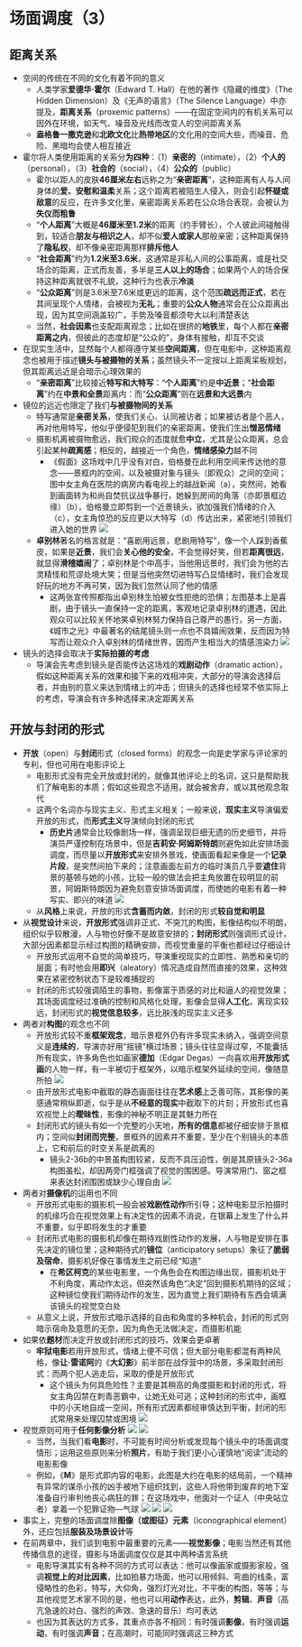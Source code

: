 # 场面调度（3）
## 距离关系
* 空间的传统在不同的文化有着不同的意义
  * 人类学家**爱德华·霍尔**（Edward T. Hall）在他的著作《隐藏的维度》（The Hidden Dimension）及《无声的语言》（The Silence Language）中亦提及，**距离关系**（proxemic patterns）——在固定空间内的有机关系可以因外在环境，如天气、噪音及光线而改变人的空间距离关系
  * **盎格鲁一撒克逊**和**北欧文化**比**热带地区**的文化用的空间大些，而噪音、危险、黑暗均会使人相互接近
* 霍尔将人类使用距离的关系分**为四种**：（1）**亲密的**（intimate），（2）**个人的**（personal），（3）**社会的**（social），（4）**公众的**（public）
  * 霍尔以距人的皮肤**46厘米左右**远称之为“**亲密距离**”，这种距离有人与人间身体的**爱、安慰和温柔**关系；这个距离若被陌生人侵入，则会引起**怀疑或敌意**的反应，在许多文化里，亲密距离关系若在公众场合表现，会被认为**失仪而粗鲁**
  * “**个人距离**”大概是**46厘米至1.2米**的距离（约手臂长），个人彼此间碰触得到，较适合**朋友与相识之人**，却不似**爱人或家人**那般亲密；这种距离保持了**隐私权**，却不像亲密距离那样**排斥他人**
  * “**社会距离**”约为**1.2米至3.6米**，这通常是非私人间的公事距离，或是社交场合的距离，正式而友善，多半是**三人以上的场合**；如果两个人的场合保持这种距离就很不礼貌，这种行为也表示**冷淡**
  * “**公众距离**”则是3.6米至7.6米或更远的距离，这个范围**疏远而正式**，若在其间呈现个人情绪，会被视为**无礼**；重要的**公众人物**通常会在公众距离出现，因为其空间涵盖较广，手势及嗓音都须夸大以利清楚表达
  * 当然，**社会因素**也支配距离观念；比如在很挤的**地铁**里，每个人都在**亲密距离之内**，但彼此的态度却是“公众的”，身体有接触，却互不交谈
* 在现实生活中，显然每个人都得遵守某些**空间距离**，但在电影中，这种距离观念也被用于描述**镜头与被摄物的关系**；虽然镜头不一定按以上距离呆板规划，但其距离远近是会暗示心理效果的
  * “**亲密距离**”比较接近**特写和大特写**：“**个人距离**”约是**中近景**；“**社会距离**”约在**中景和全景**距离内：而“**公众距离**”则在**远景和大远景**内
* 镜位的远近也限定了我们**与被摄物间的关系**
  * 特写通常是**亲密关系**，使我们关心、认同被访者；如果被访者是个恶人，再对他用特写，他似乎便侵犯到我们的亲密距离，使我们生出**憎恶情绪**
  * 摄影机离被摄物愈远，我们观众的态度就愈**中立**，尤其是公众距离，总会引起某种**疏离感**；相反的，越接近一个角色，**情绪感染力**越不同
    * 《假面》这场戏中几乎没有对白，伯格曼在此利用空间来传达他的意念——景框内的空间，以及被摄对象与镜头（即观众）之间的空间；图中女主角在医院的病房内看电视上的越战新闻（a），突然间，她看到画面转为和尚自焚抗议战争暴行，她躲到房间的角落（亦即景框边缘）（b），伯格曼立即剪到一个近景镜头，欲加强我们情绪的介入（c），女主角惊恐的反应更以大特写（d）传达出来，紧密地引领我们进入她的世界
![](images/假面.png)
  * **卓别林**著名的格言就是：“喜剧用远景，悲剧用特写”，像一个人踩到香蕉皮，如果是**近景**，我们会**关心他的安全**，不会觉得好笑，但若**距离很远**，就显得**滑稽嬉闹**了；卓别林是个中高手，当他用远景时，我们会为他的古灵精怪和荒谬处境大笑；但是当他突然切进特写凸显情绪时，我们会发现好玩的地方不再可笑，因为我们忽然认同了他的情感
    * 这两张宣传照都指出卓别林生怕被女性拒绝的恐惧；左图基本上是喜剧，由于镜头一直保持一定的距离，客观地记录卓别林的遭遇，因此观众可以比较关怀地笑卓别林努力保持自己尊严的愚行，另一方面，《城市之光》中最著名的结尾镜头则一点也不具嬉闹效果，反而因为特写而让观众介入卓别林的情绪世界，因而产生相当大的情感渲染力
![](images/卓别林.png)
* 镜头的选择会取决于**实际拍摄的考虑**
  * 导演会先考虑到镜头是否能传达这场戏的**戏剧动作**（dramatic action），假如这种距离关系的效果和接下来的戏相冲突，大部分的导演会选择后者，并由别的意义来达到情绪上的冲击；但镜头的选择也经常不依实际上的考虑，导演会有许多种选择来决定距离关系
## 开放与封闭的形式
* **开放**（open）与**封闭**形式（closed forms）的观念一向是史学家与评论家的专利，但也可用在电影评论上
  * 电影形式没有完全开放或封闭的，就像其他评论上的名词，这只是帮助我们了解电影的本质；假如这些观念不适用，就会被舍弃，或以其他观念取代
  * 这两个名词亦与现实主义、形式主义相关；一般来说，**现实主义**导演偏爱开放的形式，而**形式主义**导演倾向封闭的形式
    * **历史片**通常会比较像剧场一样，强调呈现巨细无遗的历史细节，并将演员严谨控制在场景中，但是**吉莉安·阿姆斯特朗**则避免如此安排场面调度，而尽量以**开放形式**来安排外景戏，使画面看起来像是一个**记录片段**，是突然间拍下来的；注意画面左前方的临时演员几乎要**遮住**背景的基顿与她的小孩，比较一般的做法会把主角放置在较明显的前景，阿姆斯特朗因为避免刻意安排场面调度，而使她的电影有着一种写实、即兴的味道
![](images/索菲亚夫人.png)
  * 从**风格**上来说，开放的形式**含蓄而内敛**，封闭的形式**较自觉和明显**
* 从**视觉设计**来说，**开放形式**强调非正式、不突兀的构图，影像结构似不明朗，组织似乎较散漫，人与物也好像不是故意安排的；**封闭形式**则强调形式设计，大部分因素都显示经过构图的精确安排，而视觉重量的平衡也都经过仔细设计
  * 开放形式运用不自觉的简单技巧，导演重视现实的立即性、熟悉和亲切的层面；有时他会用**即兴**（aleatory）情况造成自然而直接的效果，这种效果在紧密控制状态下是较难捕捉的
  * 封闭的形式较强调陌生的事物，影像富于质感的对比和逼人的视觉效果；其场面调度经过准确的控制和风格化处理，影像会显得**人工化**，离现实较远，封闭形式的**视觉信息较多**，远比肤浅的现实主义还多
* 两者对**构图**的观念也不同
  * 开放形式较不重**框架观念**，暗示景框外仍有许多现实未纳入，强调空间意义是**连续的**，导演亦好用“摇镜”横过场景；镜头往往显得过窄，不能囊括所有现实，许多角色也如画家**德加**（Edgar Degas）一向喜欢用**开放形式画**的人物一样，有一半被切于框架外，以暗示框架外延续的空间，像随意所拍
![](images/费尼兹花园.png)
  * 由开放形式电影中截取的静态画面往往在**艺术感**上乏善可陈，其影像的美感通常稍纵即逝，似乎是从**不经意的现实**中截取下的片刻；开放形式也喜欢视觉上的**曖昧性**，影像的神秘不明正是其魅力所在
  * 封闭形式的镜头有如一个完整的小天地，**所有的信息**都被仔细安排于景框内；空间似**封闭而完整**，景框外的因素并不重要，至少在个别镜头的本质上，它和前后的时空关系是疏离的
    * 镜头2-36b的中景虽构图较紧，反而不具压迫性，倒是其原镜头2-36a构图虽松，却因两旁门框强调了视觉的围困感。导演常用门、窗之框来表达封闭围困或缺少心理自由
![](images/天气预报员.png)
* 两者对**摄像机**的运用也不同
  * 开放形式电影的摄影机一般会被**戏剧性动作**所引导；这种电影显示拍摄时的机缘巧合在视觉效果上有决定性的因素不消说，在银幕上发生了什么并不重要，似乎即将发生的才重要
  * 封闭形式电影的摄影机却像在期待戏剧性动作的发展，人与物是安排在事先决定的镜位里；这种期待式的**镜位**（anticipatory setups）象征了**脆弱及宿命**，摄影机好像在事情发生之前已经“知道”
    * 在**希区柯克**的某些电影里，一个角色会在构图边缘出现，摄影机处于不利角度，离动作太远，但突然该角色“决定”回到摄影机期待的区域；这种镜位使我们期待动作的发生，因为直觉上我们期待有东西会填满该镜头的视觉空白处
  * 从意义上说，开放形式暗示选择的自由和角度的多种机会，封闭的形式则暗示宿命及意愿的无奈，因为角色无法做决定，而摄影机能
* 如果依**题材**而决定开放或封闭形式的技巧，效果会更卓著
  * **牢狱电影**若用开放形式，情绪上便不可信；但大部分电影都混有两种风格，像**让·雷诺阿**的《**大幻影**》前半部在战俘营中的场景，多采取封闭形式：而两个犯人逃走后，采取的便是开放形式
    * 这个镜头为何具危险性？主要是其稍高的角度摄影和封闭的形式，将女主角囚禁在刺青恶霸中，让她无处可逃；这种封闭的形式中，画框中的小天地自成一空间，所有形式因素都经审慎达到平衡，封闭的形式常用来处理囚禁或困境
![](images/勇敢复仇人.png)
* 视觉原则可用于**任何影像分析**
![](images/场面调度1.png)
![](images/场面调度2.png)
  * 当然，当我们看**电影**时，不可能有时间分析或发现每个镜头中的场面调度情形；运用这些原则来分析**照片**，有助于我们更小心谨慎地“阅读”流动的电影影像
  * 例如，《**M**》是形式即内容的电影，此图是大约在电影的结局前，一个精神有异常的谋杀小孩的凶手被地下组织找到，这些人将他带到废弃的地下室准备自行审判他丧心病狂的罪；在这场戏中，他面对一个证人（中央站立者）拿着一个犯罪证物—气球
![](images/M就是凶手.jpg)
![](images/场面调度3.png)
![](images/场面调度4.png)
* 事实上，完整的场面调度除**图像（或图征）元素**（iconographical element）外，还应包括**服装及场景设计**等
* 在前两章中，我们谈到电影中最重要的元素——**视觉影像**；电影当然还有其他传播信息的途径，摄影与场面调度仅仅是其中两种语言系统
  * 电影导演其实有各种不同的方式可以表达：他可以像画家或摄影家般，强调**视觉上的对比因素**，比如拍暴力场面，他可以用倾斜、弯曲的线条，富侵略性的色彩，特写，大仰角，强烈灯光对比，不平衡的构图，等等；与其他视觉艺术家不同的是，他也可以用**动作**表达，此外，**剪辑**、**声音**（高亢急速的对白、强烈的声效、急速的音乐）均可表达
  * 也因为其表达的方式多，其重点亦各不相同：有时强调**影像**，有时强调**运动**，有时强调**声音**；在高潮时，可能同时强调这三种方式